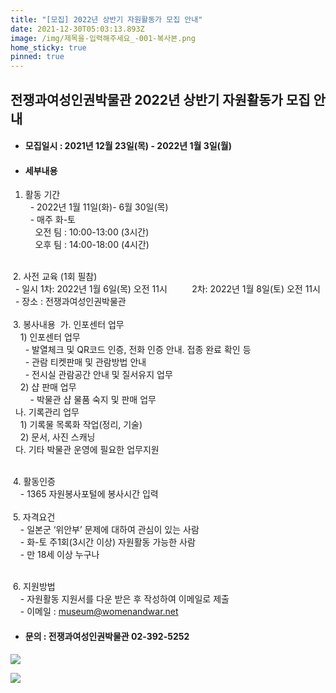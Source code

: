 ```yaml
---
title: "[모집] 2022년 상반기 자원활동가 모집 안내"
date: 2021-12-30T05:03:13.893Z
image: /img/제목을-입력해주세요_-001-복사본.png
home_sticky: true
pinned: true
---
```

## 전쟁과여성인권박물관 2022년 상반기 자원활동가 모집 안내

* #### 모집일시 : 2021년 12월 23일(목) - 2022년 1월 3일(월)
* #### 세부내용

1. 활동 기간\
     - 2022년 1월 11일(화)- 6월 30일(목)\
     - 매주 화-토     \
       오전 팀 : 10:00-13:00 (3시간)\
       오후 팀 : 14:00-18:00 (4시간)

\
 2. 사전 교육 (1회 필참)\
  - 일시 1차: 2022년 1월 6일(목) 오전 11시          2차: 2022년 1월 8일(토) 오전 11시\
  - 장소 : 전쟁과여성인권박물관\
\
 3. 봉사내용  가. 인포센터 업무\
    1) 인포센터 업무\
      - 발열체크 및 QR코드 인증, 전화 인증 안내. 접종 완료 확인 등\
      - 관람 티켓판매 및 관람방법 안내\
      - 전시실 관람공간 안내 및 질서유지 업무\
    2) 샵 판매 업무\
        - 박물관 샵 물품 숙지 및 판매 업무\
  나. 기록관리 업무\
    1) 기록물 목록화 작업(정리, 기술)\
    2) 문서, 사진 스캐닝\
  다. 기타 박물관 운영에 필요한 업무지원 

\
 4. 활동인증\
    - 1365 자원봉사포털에 봉사시간 입력\
\
 5. 자격요건\
    - 일본군 ‘위안부’ 문제에 대하여 관심이 있는 사람\
    - 화-토 주1회(3시간 이상) 자원활동 가능한 사람       \
    - 만 18세 이상 누구나

\
 6. 지원방법\
    - 자원활동 지원서를 다운 받은 후 작성하여 이메일로 제출\
    - 이메일 : [museum@womenandwar.net](mailto:museum@womenandwar.net)

* #### 문의 : 전쟁과여성인권박물관 02-392-5252

![](/img/제목을-입력해주세요_-001-복사본.png)

![](/img/제목을-입력해주세요_-002.png)